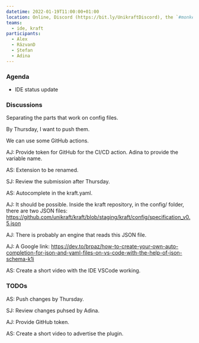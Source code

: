 ```yaml
---
datetime: 2022-01-19T11:00:00+01:00
location: Online, Discord (https://bit.ly/UnikraftDiscord), the `#monkey-business` voice channel
teams:
  - ide, kraft
participants:
  - Alex
  - RăzvanD
  - Ștefan
  - Adina
---
```


### Agenda

* IDE status update

### Discussions

Separating the parts that work on config files.

By Thursday, I want to push them.

We can use some GitHub actions.

AJ: Provide token for GitHub for the CI/CD action. Adina to provide the variable name.

AS: Extension to be renamed.

SJ: Review the submission after Thursday.

AS: Autocomplete in the kraft.yaml.

AJ: It should be possible. Inside the kraft repository, in the config/ folder, there are two JSON files: https://github.com/unikraft/kraft/blob/staging/kraft/config/specification_v0.5.json

AJ: There is probably an engine that reads this JSON file.

AJ: A Google link: https://dev.to/brpaz/how-to-create-your-own-auto-completion-for-json-and-yaml-files-on-vs-code-with-the-help-of-json-schema-k1i

AS: Create a short video with the IDE VSCode working.

### TODOs

AS: Push changes by Thursday.

SJ: Review changes puhsed by Adina.

AJ: Provide GitHub token.

AS: Create a short video to advertise the plugin.
